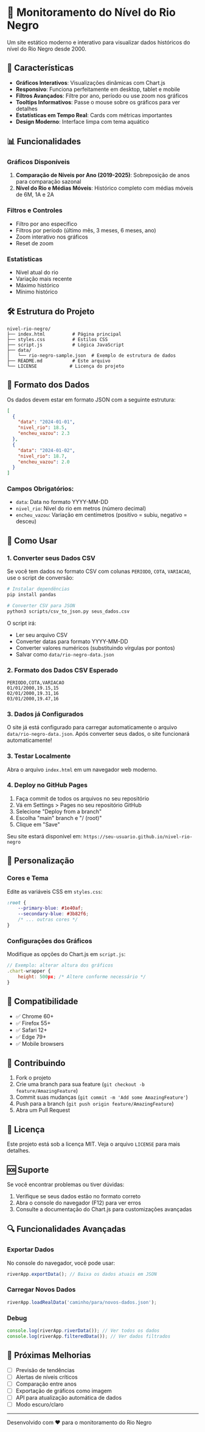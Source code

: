 # 🌊 Monitoramento do Nível do Rio Negro

Um site estático moderno e interativo para visualizar dados históricos do nível do Rio Negro desde 2000.

## 🚀 Características

- **Gráficos Interativos**: Visualizações dinâmicas com Chart.js
- **Responsivo**: Funciona perfeitamente em desktop, tablet e mobile
- **Filtros Avançados**: Filtre por ano, período ou use zoom nos gráficos
- **Tooltips Informativos**: Passe o mouse sobre os gráficos para ver detalhes
- **Estatísticas em Tempo Real**: Cards com métricas importantes
- **Design Moderno**: Interface limpa com tema aquático

## 📊 Funcionalidades

### Gráficos Disponíveis
1. **Comparação de Níveis por Ano (2019-2025)**: Sobreposição de anos para comparação sazonal
2. **Nível do Rio e Médias Móveis**: Histórico completo com médias móveis de 6M, 1A e 2A

### Filtros e Controles
- Filtro por ano específico
- Filtros por período (último mês, 3 meses, 6 meses, ano)
- Zoom interativo nos gráficos
- Reset de zoom

### Estatísticas
- Nível atual do rio
- Variação mais recente
- Máximo histórico
- Mínimo histórico

## 🛠️ Estrutura do Projeto

```
nivel-rio-negro/
├── index.html          # Página principal
├── styles.css          # Estilos CSS
├── script.js           # Lógica JavaScript
├── data/
│   └── rio-negro-sample.json  # Exemplo de estrutura de dados
├── README.md           # Este arquivo
└── LICENSE            # Licença do projeto
```

## 📝 Formato dos Dados

Os dados devem estar em formato JSON com a seguinte estrutura:

```json
[
  {
    "data": "2024-01-01",
    "nivel_rio": 18.5,
    "encheu_vazou": 2.3
  },
  {
    "data": "2024-01-02",
    "nivel_rio": 18.7,
    "encheu_vazou": 2.0
  }
]
```

### Campos Obrigatórios:
- `data`: Data no formato YYYY-MM-DD
- `nivel_rio`: Nível do rio em metros (número decimal)
- `encheu_vazou`: Variação em centímetros (positivo = subiu, negativo = desceu)

## 🚀 Como Usar

### 1. Converter seus Dados CSV

Se você tem dados no formato CSV com colunas `PERIODO`, `COTA`, `VARIACAO`, use o script de conversão:

```bash
# Instalar dependências
pip install pandas

# Converter CSV para JSON
python3 scripts/csv_to_json.py seus_dados.csv
```

O script irá:
- Ler seu arquivo CSV
- Converter datas para formato YYYY-MM-DD
- Converter valores numéricos (substituindo vírgulas por pontos)
- Salvar como `data/rio-negro-data.json`

### 2. Formato dos Dados CSV Esperado

```csv
PERIODO,COTA,VARIACAO
01/01/2000,19.15,15
02/01/2000,19.31,16
03/01/2000,19.47,16
```

### 3. Dados já Configurados

O site já está configurado para carregar automaticamente o arquivo `data/rio-negro-data.json`. Após converter seus dados, o site funcionará automaticamente!

### 3. Testar Localmente

Abra o arquivo `index.html` em um navegador web moderno.

### 4. Deploy no GitHub Pages

1. Faça commit de todos os arquivos no seu repositório
2. Vá em Settings > Pages no seu repositório GitHub
3. Selecione "Deploy from a branch"
4. Escolha "main" branch e "/ (root)"
5. Clique em "Save"

Seu site estará disponível em: `https://seu-usuario.github.io/nivel-rio-negro`

## 🔧 Personalização

### Cores e Tema
Edite as variáveis CSS em `styles.css`:

```css
:root {
    --primary-blue: #1e40af;
    --secondary-blue: #3b82f6;
    /* ... outras cores */
}
```

### Configurações dos Gráficos
Modifique as opções do Chart.js em `script.js`:

```javascript
// Exemplo: alterar altura dos gráficos
.chart-wrapper {
    height: 500px; /* Altere conforme necessário */
}
```

## 📱 Compatibilidade

- ✅ Chrome 60+
- ✅ Firefox 55+
- ✅ Safari 12+
- ✅ Edge 79+
- ✅ Mobile browsers

## 🤝 Contribuindo

1. Fork o projeto
2. Crie uma branch para sua feature (`git checkout -b feature/AmazingFeature`)
3. Commit suas mudanças (`git commit -m 'Add some AmazingFeature'`)
4. Push para a branch (`git push origin feature/AmazingFeature`)
5. Abra um Pull Request

## 📄 Licença

Este projeto está sob a licença MIT. Veja o arquivo `LICENSE` para mais detalhes.

## 🆘 Suporte

Se você encontrar problemas ou tiver dúvidas:

1. Verifique se seus dados estão no formato correto
2. Abra o console do navegador (F12) para ver erros
3. Consulte a documentação do Chart.js para customizações avançadas

## 🔍 Funcionalidades Avançadas

### Exportar Dados
No console do navegador, você pode usar:
```javascript
riverApp.exportData(); // Baixa os dados atuais em JSON
```

### Carregar Novos Dados
```javascript
riverApp.loadRealData('caminho/para/novos-dados.json');
```

### Debug
```javascript
console.log(riverApp.riverData()); // Ver todos os dados
console.log(riverApp.filteredData()); // Ver dados filtrados
```

## 🎯 Próximas Melhorias

- [ ] Previsão de tendências
- [ ] Alertas de níveis críticos
- [ ] Comparação entre anos
- [ ] Exportação de gráficos como imagem
- [ ] API para atualização automática de dados
- [ ] Modo escuro/claro

---

Desenvolvido com ❤️ para o monitoramento do Rio Negro 